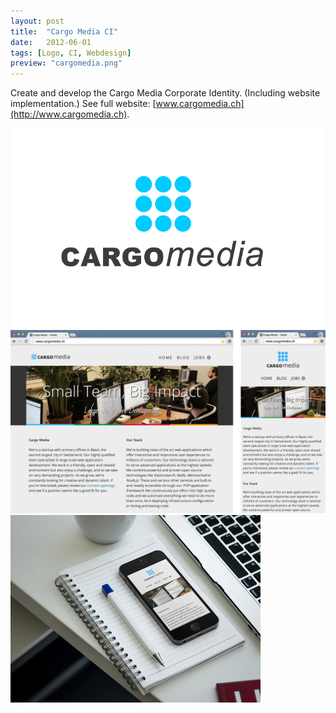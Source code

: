 ```yaml
---
layout: post
title:  "Cargo Media CI"
date:   2012-06-01
tags: [Logo, CI, Webdesign]
preview: "cargomedia.png"
---
```


Create and develop the Cargo Media Corporate Identity. (Including website implementation.) See full website: [www.cargomedia.ch](http://www.cargomedia.ch).

![Cargo Media Logo](/img/posts/media/cargomedia/CargoMedia-Logo.png)
![Cargo Media Website](/img/posts/media/cargomedia/CargoMedia-Website.png)
![Cargo Media Website](/img/posts/media/cargomedia/CargoMedia-App.jpg)

